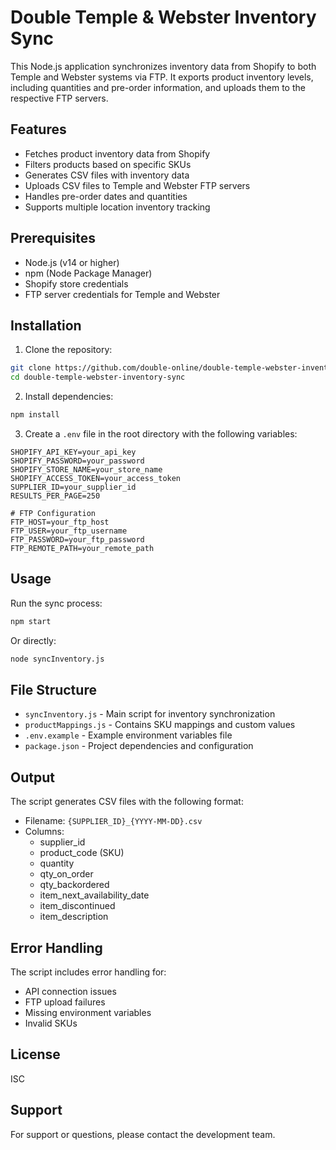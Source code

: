 # Double Temple & Webster Inventory Sync

This Node.js application synchronizes inventory data from Shopify to both Temple and Webster systems via FTP. It exports product inventory levels, including quantities and pre-order information, and uploads them to the respective FTP servers.

## Features

- Fetches product inventory data from Shopify
- Filters products based on specific SKUs
- Generates CSV files with inventory data
- Uploads CSV files to Temple and Webster FTP servers
- Handles pre-order dates and quantities
- Supports multiple location inventory tracking

## Prerequisites

- Node.js (v14 or higher)
- npm (Node Package Manager)
- Shopify store credentials
- FTP server credentials for Temple and Webster

## Installation

1. Clone the repository:
```bash
git clone https://github.com/double-online/double-temple-webster-inventory-sync.git
cd double-temple-webster-inventory-sync
```

2. Install dependencies:
```bash
npm install
```

3. Create a `.env` file in the root directory with the following variables:
```env
SHOPIFY_API_KEY=your_api_key
SHOPIFY_PASSWORD=your_password
SHOPIFY_STORE_NAME=your_store_name
SHOPIFY_ACCESS_TOKEN=your_access_token
SUPPLIER_ID=your_supplier_id
RESULTS_PER_PAGE=250

# FTP Configuration
FTP_HOST=your_ftp_host
FTP_USER=your_ftp_username
FTP_PASSWORD=your_ftp_password
FTP_REMOTE_PATH=your_remote_path
```

## Usage

Run the sync process:
```bash
npm start
```

Or directly:
```bash
node syncInventory.js
```

## File Structure

- `syncInventory.js` - Main script for inventory synchronization
- `productMappings.js` - Contains SKU mappings and custom values
- `.env.example` - Example environment variables file
- `package.json` - Project dependencies and configuration

## Output

The script generates CSV files with the following format:
- Filename: `{SUPPLIER_ID}_{YYYY-MM-DD}.csv`
- Columns:
  - supplier_id
  - product_code (SKU)
  - quantity
  - qty_on_order
  - qty_backordered
  - item_next_availability_date
  - item_discontinued
  - item_description

## Error Handling

The script includes error handling for:
- API connection issues
- FTP upload failures
- Missing environment variables
- Invalid SKUs

## License

ISC

## Support

For support or questions, please contact the development team. 